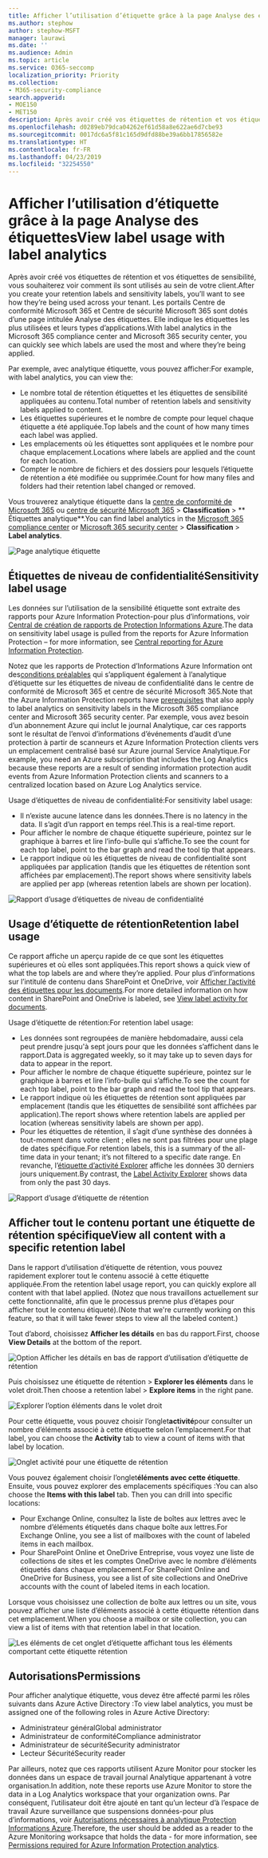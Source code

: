 ```yaml
---
title: Afficher l’utilisation d’étiquette grâce à la page Analyse des étiquettes
ms.author: stephow
author: stephow-MSFT
manager: laurawi
ms.date: ''
ms.audience: Admin
ms.topic: article
ms.service: O365-seccomp
localization_priority: Priority
ms.collection:
- M365-security-compliance
search.appverid:
- MOE150
- MET150
description: Après avoir créé vos étiquettes de rétention et vos étiquettes de sensibilité, vous souhaiterez voir comment ils sont utilisés au sein de votre client. Les portails Centre de conformité Microsoft 365 et Centre de sécurité Microsoft 365 sont dotés d’une page intitulée Analyse des étiquettes. Elle indique les étiquettes les plus utilisées et leurs types d’applications.
ms.openlocfilehash: d0289eb79dca04262ef61d58a8e622ae6d7cbe93
ms.sourcegitcommit: 0017dc6a5f81c165d9dfd88be39a6bb17856582e
ms.translationtype: HT
ms.contentlocale: fr-FR
ms.lasthandoff: 04/23/2019
ms.locfileid: "32254550"
---
```

# <a name="view-label-usage-with-label-analytics"></a><span data-ttu-id="0d44e-104">Afficher l’utilisation d’étiquette grâce à la page Analyse des étiquettes</span><span class="sxs-lookup"><span data-stu-id="0d44e-104">View label usage with label analytics</span></span>

<span data-ttu-id="0d44e-105">Après avoir créé vos étiquettes de rétention et vos étiquettes de sensibilité, vous souhaiterez voir comment ils sont utilisés au sein de votre client.</span><span class="sxs-lookup"><span data-stu-id="0d44e-105">After you create your retention labels and sensitivity labels, you’ll want to see how they’re being used across your tenant.</span></span> <span data-ttu-id="0d44e-106">Les portails Centre de conformité Microsoft 365 et Centre de sécurité Microsoft 365 sont dotés d’une page intitulée Analyse des étiquettes. Elle indique les étiquettes les plus utilisées et leurs types d’applications.</span><span class="sxs-lookup"><span data-stu-id="0d44e-106">With label analytics in the Microsoft 365 compliance center and Microsoft 365 security center, you can quickly see which labels are used the most and where they’re being applied.</span></span>

<span data-ttu-id="0d44e-107">Par exemple, avec analytique étiquette, vous pouvez afficher:</span><span class="sxs-lookup"><span data-stu-id="0d44e-107">For example, with label analytics, you can view the:</span></span>

- <span data-ttu-id="0d44e-108">Le nombre total de rétention étiquettes et les étiquettes de sensibilité appliquées au contenu.</span><span class="sxs-lookup"><span data-stu-id="0d44e-108">Total number of retention labels and sensitivity labels applied to content.</span></span>
- <span data-ttu-id="0d44e-109">Les étiquettes supérieures et le nombre de compte pour lequel chaque étiquette a été appliquée.</span><span class="sxs-lookup"><span data-stu-id="0d44e-109">Top labels and the count of how many times each label was applied.</span></span>
- <span data-ttu-id="0d44e-110">Les emplacements où les étiquettes sont appliquées et le nombre pour chaque emplacement.</span><span class="sxs-lookup"><span data-stu-id="0d44e-110">Locations where labels are applied and the count for each location.</span></span>
- <span data-ttu-id="0d44e-111">Compter le nombre de fichiers et des dossiers pour lesquels l’étiquette de rétention a été modifiée ou supprimée.</span><span class="sxs-lookup"><span data-stu-id="0d44e-111">Count for how many files and folders had their retention label changed or removed.</span></span>

<span data-ttu-id="0d44e-112">Vous trouverez analytique étiquette dans la [centre de conformité de Microsoft 365](https://compliance.microsoft.com/labelanalytics) ou [centre de sécurité Microsoft 365](https://security.microsoft.com/labelanalytics) > **Classification**  >  \*\* Étiquettes analytique\*\*.</span><span class="sxs-lookup"><span data-stu-id="0d44e-112">You can find label analytics in the [Microsoft 365 compliance center](https://compliance.microsoft.com/labelanalytics) or [Microsoft 365 security center](https://security.microsoft.com/labelanalytics) > **Classification** > **Label analytics**.</span></span>

![Page analytique étiquette](media/label-analytics-page.png)

## <a name="sensitivity-label-usage"></a><span data-ttu-id="0d44e-114">Étiquettes de niveau de confidentialité</span><span class="sxs-lookup"><span data-stu-id="0d44e-114">Sensitivity label usage</span></span>

<span data-ttu-id="0d44e-115">Les données sur l’utilisation de la sensibilité étiquette sont extraite des rapports pour Azure Information Protection-pour plus d’informations, voir [Central de création de rapports de Protection Informations Azure](https://docs.microsoft.com/fr-FR/azure/information-protection/reports-aip).</span><span class="sxs-lookup"><span data-stu-id="0d44e-115">The data on sensitivity label usage is pulled from the reports for Azure Information Protection – for more information, see [Central reporting for Azure Information Protection](https://docs.microsoft.com/fr-FR/azure/information-protection/reports-aip).</span></span>

<span data-ttu-id="0d44e-116">Notez que les rapports de Protection d’Informations Azure Information ont des[conditions préalables](https://docs.microsoft.com/fr-FR/azure/information-protection/reports-aip#prerequisites-for-azure-information-protection-analytics) qui s’appliquent également à l’analytique d’étiquette sur les étiquettes de niveau de confidentialité dans le centre de conformité de Microsoft 365 et centre de sécurité Microsoft 365.</span><span class="sxs-lookup"><span data-stu-id="0d44e-116">Note that the Azure Information Protection reports have [prerequisites](https://docs.microsoft.com/fr-FR/azure/information-protection/reports-aip#prerequisites-for-azure-information-protection-analytics) that also apply to label analytics on sensitivity labels in the Microsoft 365 compliance center and Microsoft 365 security center.</span></span> <span data-ttu-id="0d44e-117">Par exemple, vous avez besoin d’un abonnement Azure qui inclut le journal Analytique, car ces rapports sont le résultat de l’envoi d’informations d’événements d’audit d’une protection à partir de scanneurs et Azure Information Protection clients vers un emplacement centralisé basé sur Azure journal Service Analytique.</span><span class="sxs-lookup"><span data-stu-id="0d44e-117">For example, you need an Azure subscription that includes the Log Analytics because these reports are a result of sending information protection audit events from Azure Information Protection clients and scanners to a centralized location based on Azure Log Analytics service.</span></span>

<span data-ttu-id="0d44e-118">Usage d’étiquettes de niveau de confidentialité:</span><span class="sxs-lookup"><span data-stu-id="0d44e-118">For sensitivity label usage:</span></span>

- <span data-ttu-id="0d44e-119">Il n’existe aucune latence dans les données.</span><span class="sxs-lookup"><span data-stu-id="0d44e-119">There is no latency in the data.</span></span> <span data-ttu-id="0d44e-120">Il s’agit d’un rapport en temps réel.</span><span class="sxs-lookup"><span data-stu-id="0d44e-120">This is a real-time report.</span></span>
- <span data-ttu-id="0d44e-121">Pour afficher le nombre de chaque étiquette supérieure, pointez sur le graphique à barres et lire l’info-bulle qui s’affiche.</span><span class="sxs-lookup"><span data-stu-id="0d44e-121">To see the count for each top label, point to the bar graph and read the tool tip that appears.</span></span>
- <span data-ttu-id="0d44e-122">Le rapport indique où les étiquettes de niveau de confidentialité sont appliquées par application (tandis que les étiquettes de rétention sont affichées par emplacement).</span><span class="sxs-lookup"><span data-stu-id="0d44e-122">The report shows where sensitivity labels are applied per app (whereas retention labels are shown per location).</span></span>

![Rapport d’usage d’étiquettes de niveau de confidentialité](media/sensitivity-label-usage-report.png)

## <a name="retention-label-usage"></a><span data-ttu-id="0d44e-124">Usage d’étiquette de rétention</span><span class="sxs-lookup"><span data-stu-id="0d44e-124">Retention label usage</span></span>

<span data-ttu-id="0d44e-125">Ce rapport affiche un aperçu rapide de ce que sont les étiquettes supérieures et où elles sont appliquées.</span><span class="sxs-lookup"><span data-stu-id="0d44e-125">This report shows a quick view of what the top labels are and where they’re applied.</span></span> <span data-ttu-id="0d44e-126">Pour plus d’informations sur l’intitulé de contenu dans SharePoint et OneDrive, voir [Afficher l’activité des étiquettes pour les documents](view-label-activity-for-documents.md).</span><span class="sxs-lookup"><span data-stu-id="0d44e-126">For more detailed information on how content in SharePoint and OneDrive is labeled, see [View label activity for documents](view-label-activity-for-documents.md).</span></span>

<span data-ttu-id="0d44e-127">Usage d’étiquette de rétention:</span><span class="sxs-lookup"><span data-stu-id="0d44e-127">For retention label usage:</span></span>

- <span data-ttu-id="0d44e-128">Les données sont regroupées de manière hebdomadaire, aussi cela peut prendre jusqu'à sept jours pour que les données s’affichent dans le rapport.</span><span class="sxs-lookup"><span data-stu-id="0d44e-128">Data is aggregated weekly, so it may take up to seven days for data to appear in the report.</span></span>
- <span data-ttu-id="0d44e-129">Pour afficher le nombre de chaque étiquette supérieure, pointez sur le graphique à barres et lire l’info-bulle qui s’affiche.</span><span class="sxs-lookup"><span data-stu-id="0d44e-129">To see the count for each top label, point to the bar graph and read the tool tip that appears.</span></span>
- <span data-ttu-id="0d44e-130">Le rapport indique où les étiquettes de rétention sont appliquées par emplacement (tandis que les étiquettes de sensibilité sont affichées par application).</span><span class="sxs-lookup"><span data-stu-id="0d44e-130">The report shows where retention labels are applied per location (whereas sensitivity labels are shown per app).</span></span>
- <span data-ttu-id="0d44e-131">Pour les étiquettes de rétention, il s’agit d’une synthèse des données à tout-moment dans votre client ; elles ne sont pas filtrées pour une plage de dates spécifique.</span><span class="sxs-lookup"><span data-stu-id="0d44e-131">For retention labels, this is a summary of the all-time data in your tenant; it’s not filtered to a specific date range.</span></span> <span data-ttu-id="0d44e-132">En revanche, l’[étiquette d’activité Explorer](view-label-activity-for-documents.md) affiche les données 30 derniers jours uniquement.</span><span class="sxs-lookup"><span data-stu-id="0d44e-132">By contrast, the [Label Activity Explorer](view-label-activity-for-documents.md) shows data from only the past 30 days.</span></span>

![Rapport d’usage d’étiquette de rétention](media/retention-label-usage-report.png)

## <a name="view-all-content-with-a-specific-retention-label"></a><span data-ttu-id="0d44e-134">Afficher tout le contenu portant une étiquette de rétention spécifique</span><span class="sxs-lookup"><span data-stu-id="0d44e-134">View all content with a specific retention label</span></span>

<span data-ttu-id="0d44e-135">Dans le rapport d’utilisation d’étiquette de rétention, vous pouvez rapidement explorer tout le contenu associé à cette étiquette appliquée.</span><span class="sxs-lookup"><span data-stu-id="0d44e-135">From the retention label usage report, you can quickly explore all content with that label applied.</span></span> <span data-ttu-id="0d44e-136">(Notez que nous travaillons actuellement sur cette fonctionnalité, afin que le processus prenne plus d’étapes pour afficher tout le contenu étiqueté).</span><span class="sxs-lookup"><span data-stu-id="0d44e-136">(Note that we're currently working on this feature, so that it will take fewer steps to view all the labeled content.)</span></span>

<span data-ttu-id="0d44e-137">Tout d’abord, choisissez **Afficher les détails** en bas du rapport.</span><span class="sxs-lookup"><span data-stu-id="0d44e-137">First, choose **View Details** at the bottom of the report.</span></span>

![Option Afficher les détails en bas de rapport d’utilisation d’étiquette de rétention](media/retention-label-usage-view-details.png)

<span data-ttu-id="0d44e-139">Puis choisissez une étiquette de rétention > **Explorer les éléments** dans le volet droit.</span><span class="sxs-lookup"><span data-stu-id="0d44e-139">Then choose a retention label > **Explore items** in the right pane.</span></span>

![Explorer l’option éléments dans le volet droit](media/retention-label-usage-explore-items.png)

<span data-ttu-id="0d44e-141">Pour cette étiquette, vous pouvez choisir l’onglet**activité**pour consulter un nombre d’éléments associé à cette étiquette selon l’emplacement.</span><span class="sxs-lookup"><span data-stu-id="0d44e-141">For that label, you can choose the **Activity** tab to view a count of items with that label by location.</span></span>

![Onglet activité pour une étiquette de rétention](media/retention-label-usage-activity-tab.png)

<span data-ttu-id="0d44e-143">Vous pouvez également choisir l’onglet**éléments avec cette étiquette**. Ensuite, vous pouvez explorer des emplacements spécifiques :</span><span class="sxs-lookup"><span data-stu-id="0d44e-143">You can also choose the **Items with this label** tab. Then you can drill into specific locations:</span></span>

- <span data-ttu-id="0d44e-144">Pour Exchange Online, consultez la liste de boîtes aux lettres avec le nombre d’éléments étiquetés dans chaque boîte aux lettres.</span><span class="sxs-lookup"><span data-stu-id="0d44e-144">For Exchange Online, you see a list of mailboxes with the count of labeled items in each mailbox.</span></span>
- <span data-ttu-id="0d44e-145">Pour SharePoint Online et OneDrive Entreprise, vous voyez une liste de collections de sites et les comptes OneDrive avec le nombre d’éléments étiquetés dans chaque emplacement.</span><span class="sxs-lookup"><span data-stu-id="0d44e-145">For SharePoint Online and OneDrive for Business, you see a list of site collections and OneDrive accounts with the count of labeled items in each location.</span></span>

<span data-ttu-id="0d44e-146">Lorsque vous choisissez une collection de boîte aux lettres ou un site, vous pouvez afficher une liste d’éléments associé à cette étiquette rétention dans cet emplacement.</span><span class="sxs-lookup"><span data-stu-id="0d44e-146">When you choose a mailbox or site collection, you can view a list of items with that retention label in that location.</span></span>

![Les éléments de cet onglet d’étiquette affichant tous les éléments comportant cette étiquette rétention](media/retention-label-usage-content-explorer.png)

## <a name="permissions"></a><span data-ttu-id="0d44e-148">Autorisations</span><span class="sxs-lookup"><span data-stu-id="0d44e-148">Permissions</span></span>

<span data-ttu-id="0d44e-149">Pour afficher analytique étiquette, vous devez être affecté parmi les rôles suivants dans Azure Active Directory :</span><span class="sxs-lookup"><span data-stu-id="0d44e-149">To view label analytics, you must be assigned one of the following roles in Azure Active Directory:</span></span>

- <span data-ttu-id="0d44e-150">Administrateur général</span><span class="sxs-lookup"><span data-stu-id="0d44e-150">Global administrator</span></span>
- <span data-ttu-id="0d44e-151">Administrateur de conformité</span><span class="sxs-lookup"><span data-stu-id="0d44e-151">Compliance administrator</span></span>
- <span data-ttu-id="0d44e-152">Administrateur de sécurité</span><span class="sxs-lookup"><span data-stu-id="0d44e-152">Security administrator</span></span>
- <span data-ttu-id="0d44e-153">Lecteur Sécurité</span><span class="sxs-lookup"><span data-stu-id="0d44e-153">Security reader</span></span>

<span data-ttu-id="0d44e-154">Par ailleurs, notez que ces rapports utilisent Azure Monitor pour stocker les données dans un espace de travail journal Analytique appartenant à votre organisation.</span><span class="sxs-lookup"><span data-stu-id="0d44e-154">In addition, note these reports use Azure Monitor to store the data in a Log Analytics workspace that your organization owns.</span></span> <span data-ttu-id="0d44e-155">Par conséquent, l’utilisateur doit être ajouté en tant qu’un lecteur d’à l’espace de travail Azure surveillance que suspensions données-pour plus d’informations, voir [Autorisations nécessaires à analytique Protection Informations Azure](https://docs.microsoft.com/fr-FR/azure/information-protection/reports-aip#permissions-required-for-azure-information-protection-analytics).</span><span class="sxs-lookup"><span data-stu-id="0d44e-155">Therefore, the user should be added as a reader to the Azure Monitoring worksapce that holds the data - for more information, see [Permissions required for Azure Information Protection analytics](https://docs.microsoft.com/fr-FR/azure/information-protection/reports-aip#permissions-required-for-azure-information-protection-analytics).</span></span>


